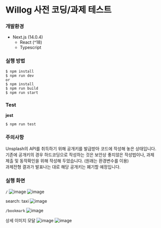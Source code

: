 # Willog 사전 코딩/과제 테스트

### 개발환경
- Next.js (14.0.4)
    - React (^18)
    - Typescript

### 실행 방법
```
$ npm install
$ npm run dev
or
$ npm install
$ npm run build
$ npm run start
```

### Test
**jest**
```
$ npm run test
```

### 주의사항
Unsplash의 API를 취득하기 위해 공개키를 발급받아 코드에 작성해 놓은 상태입니다. <br/>
기존에 공개키의 경우 하드코딩으로 작성하는 것은 보안상 좋지않은 작성법이나, 과제 제출 및 동작확인을 위해 작성해 두었습니다. (원래는 환경변수를 이용) <br/>
과제전형 결과가 발표나는 대로 해당 공개키는 폐기할 예정입니다. 

### 실행 화면
`/`
![image](https://github.com/jaehyeong305/willog/assets/131584557/734205bd-44ef-4671-854d-0053dd9bd913)
![image](https://github.com/jaehyeong305/willog/assets/131584557/3e6bdade-90f8-45fe-9a5a-cc77523c0263)

search: taxi
![image](https://github.com/jaehyeong305/willog/assets/131584557/fb0cda6c-8dc4-4243-9dc6-bd8e1738c8d7)


`/bookmark`
![image](https://github.com/jaehyeong305/willog/assets/131584557/53db2091-5c8f-4853-a233-fe7723806838)

상세 이미지 모달
![image](https://github.com/jaehyeong305/willog/assets/131584557/a4e9c50b-2a9d-453d-a1a6-de0d8ce6e0bb)
![image](https://github.com/jaehyeong305/willog/assets/131584557/1af5b699-9857-4a17-9792-83404ab662d8)

